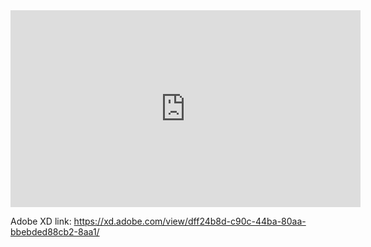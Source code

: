 <iframe width="560" height="315" src="https://www.youtube.com/embed/wVwHhBjpoac" frameborder="0" allow="accelerometer; autoplay; clipboard-write; encrypted-media; gyroscope; picture-in-picture" allowfullscreen></iframe>

Adobe XD link: https://xd.adobe.com/view/dff24b8d-c90c-44ba-80aa-bbebded88cb2-8aa1/
